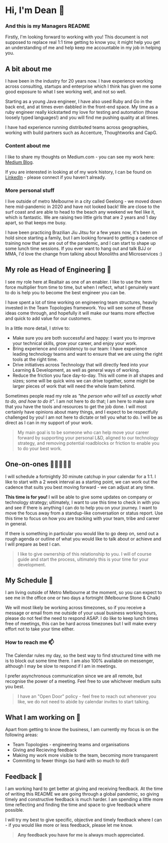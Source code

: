 # Hi, I'm Dean 👋

### And this is my Managers README

Firstly, I'm looking forward to working with you! This document is not supposed to replace real 1:1 time getting to know you; it might help you get an understanding of me and help keep me accountable in my job in helping you.

## A bit about me

I have been in the industry for 20 years now. I have experience working across consulting, startups and enterprise which I think has given me some good exposure to what I see working well, and not so well.

Starting as a young Java engineer, I have also used Ruby and Go in the back end, and at times even dabbled in the front-end space. My time as a ruby engineer really kickstarted my love for testing and automation (those loosely typed languages!) and you will find me pushing quality at all times.

I have had experience running distributed teams across geographies, working with build partners such as Accenture, Thoughtworks and CapG. 

### Content about me
I like to share my thoughts on Medium.com - you can see my work here: [Medium Blog](dean-baker.medium.com).

If you are interested in looking at of my work history, I can be found on [LinkedIn](https://www.linkedin.com/in/dean-baker/) - please connect if you haven't already.


### More personal stuff

I live outside of metro Melbourne in a city called Geelong - we moved down here mid-pandemic in 2020 and have not looked back! We are close to the surf coast and are able to head to the beach any weekend we feel like it, which is fantastic. We are raising two little girls that are 2 years and 1 day apart, so that keeps me busy.

I have been practicing Brazilian Jiu Jitsu for a few years now, it's been on hold since starting a family, but I am looking forward to getting a cadence of training now that we are out of the pandemic, and I can start to shape up some lunch time sessions. If you ever want to hang out and talk BJJ or MMA, I'd love the change from talking about Monoliths and Microservices :)

## My role as Head of Engineering 🌉

I see my role here at Realtair as one of an enabler. I like to use the term force multiplier from time to time, but when I reflect, what I genuinely want to do is help you to become the best engineer you can be.

I have spent a lot of time working on engineering team structures, heavily invested in the Team Topologies framework. You will see some of these ideas come through, and hopefully it will make our teams more effective and quick to add value for our customers.

In a little more detail, I strive to:

- Make sure you are both successful and happy: I want you to improve your technical skills, grow your career, and enjoy your work.
- Bring experience and consistency to our team: I have experience leading technology teams and want to ensure that we are using the right tools at the right time.
- Drive initiatives across Technology that will directly feed into your Learning & Development, as well as general ways of working.
- Reduce the friction you face day-to-day. This will come in all shapes and sizes; some will be quick wins we can drive together, some might be larger pieces of work that will need the whole team behind.

Sometimes people read my role as _"the person who will tell us exactly what to do, and how to do it"_. I am not here to do that; I am here to make sure that you have the tools and resources to get the job done. I will most certainly have opinions about many things, and I expect to be respectfully challenged by you! I am not here to dictate or tell you what to do. I will be as direct as I can in my support of your work.

> My main goal is to be someone who can help move your career forward by supporting your personal L&D, aligned to our technology strategy, and removing potential roadblocks or friction to enable you to do your best work.

## One-on-ones 🧑🏼‍🤝‍🧑🏻

I will schedule a fortnightly 30 minute catchup in your calendar for a 1:1. I like to start with a 2 week interval as a starting point, we can work out the cadence that suits you best moving forward - we can adjust at any time.

**This time is for you!** I will be able to give some updates on company or technology strategy; ultimately, I want to use this time to check in with you and see if there is anything I can do to help you on your journey. I want to move the focus away from a standup-like conversation or status report. Use this time to focus on how you are tracking with your team, tribe and career in general.

If there is something in particular you would like to go deep on, send out a rough agenda or outline of what you would like to talk about or achieve and I will prepare as best I can.

> I like to give ownership of this relationship to you. I will of course guide and start the process, ultimately this is your time for your development.

## My Schedule 📅

I am living outside of Metro Melbourne at the moment, so you can expect to see me in the office one or two days a fortnight (Melbourne Stone & Chalk)

We will most likely be working across timezones, so if you receive a message or email from me outside of your usual business working hours, please do not feel the need to respond ASAP. I do like to keep lunch times free of meetings, this can be hard across timezones but I will make every effort not to take your time either.

###  How to reach me 📫

The Calendar rules my day, so the best way to find structured time with me is to block out some time there. I am also 100% available on messenger, although I may be slow to respond if I am in meetings.

I prefer asynchronous communication since we are all remote, but recognise the power of a meeting. Feel free to use whichever medium suits you best.

> I have an "Open Door" policy - feel free to reach out whenever you like, we do not need to abide by calendar invites to start talking.

## What I am working on 🔭

Apart from getting to know the business, I am currently my focus is on the following areas:

- Team Topologies - engineering teams and organisations
- Giving and Recieving feedback 
- Making my work more visible to the team, becoming more transparent
- Commiting to fewer things (so hard with so much to do!)

## Feedback 🎺

I am working hard to get better at giving and receiving feedback. At the time of writing this README we are going through a global pandemic, so giving timely and constructive feedback is much harder. I am spending a little more time reflecting and finding the time and space to give feedback where possible.

I will try my best to give specific, objective and timely feedback where I can - if you would like more or less feedback, please let me know.

> **Any feedback you have for me is always much appreciated.**

<!--
**deanbaker/deanbaker** is a ✨ _special_ ✨ repository because its `README.md` (this file) appears on your GitHub profile.

Here are some ideas to get you started:

- 🔭 I’m currently working on ...
- 🌱 I’m currently learning ...
- 👯 I’m looking to collaborate on ...
- 🤔 I’m looking for help with ...
- 💬 Ask me about ...
- 📫 How to reach me: ...
- 😄 Pronouns: ...
- ⚡ Fun fact: ...
-->
